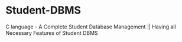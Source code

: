 # Student-DBMS
C language - A Complete Student Database Management || Having all Necessary Features of Student DBMS
